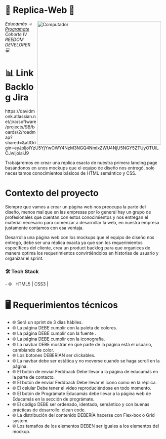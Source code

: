 <h1>🚀 Replica-Web 🚀</h1>

<img src="https://raw.githubusercontent.com/MicaelliMedeiros/micaellimedeiros/master/image/computer-illustration.png" min-width="400px" max-width="400px" width="400px" align="right" alt="Computador">
<p><em> Educamás -> <a href="https://educamas.com.co/">Programate</a> Cohorte IV REEDOM DEVELOPER. 💻 </br>
</em></p>

<h1> 📊 Link Backlog Jira</h1>
https://davidmonk.atlassian.net/jira/software/projects/SB/boards/2/roadmap?shared=&atlOrigin=eyJpIjoiYzU5YjYwOWY4NzM3NGQ4NmIxZWU4NjU5NGY5ZTUyOTUiLCJwIjoiaiJ9

Trabajaremos en crear una replica esacta de nuestra primera landing page basándonos en unos mockups que el equipo de diseño nos entregó, solo necesitamos conocimientos básicos de HTML semántico y CSS.

<h1>Contexto del proyecto</h1>

Siempre que vamos a crear un página web nos preocupa la parte del diseño, menos mal que en las empresas por lo general hay un grupo de profesionales que cuentan con estos conocimientos y nos entregan el material necesario para comenzar a desarrollar la web, en nuestra empresa justamente contamos con esa ventaja.

Desarrolla una página web con los mockups que el equipo de diseño nos entregó, debe ser una réplica exacta ya que son los requerimientos específicos del cliente, crea un product backlog para que organices de manera optima los requerimientos convirtiéndolos en historias de usuario y organizar el sprint.


<h3>🛠 Tech Stack </h3>
- 🌐 &nbsp; HTML5 | CSS3 |

<h1> 🖥 Requerimientos técnicos </h1>

- 🌐 Será un sprint de 3 días hábiles.
- 🌐 La página DEBE cumplir con la paleta de colores.
- 🌐 La página DEBE cumplir con la fuente .
- 🌐 La página DEBE cumplir con la iconografía.
- 🌐 La navbar DEBE mostrar en qué parte de la página está el usuario, cambiando de color.
- 🌐 Los botones DEBERÍAN ser clickables.
- 🌐 La navbar debe ser estática y no moverse cuando se haga scroll en la página.
- 🌐 El botón de enviar Feddback Debe llevar a la página de educamás en la parte de contacto.
- 🌐 El botón de enviar Feddback Debe llevar el ícono como en la réplica.
- 🌐 El celular Debe tener el video reproduciéndose en todo momento.
- 🌐 El botón de Prográmate Educamás debe llevar a la página web de Educamás en la sección de prográmate.
- 🌐 El código DEBE ser ordenado, identado, semántico y con buenas prácticas de desarrollo: clean code.
- 🌐 La distribución del contenido DEBERÍA hacerse con Flex-box o Grid system.
- 🌐 Los tamaños de los elementos DEBEN ser iguales a los elementos del mockup.
